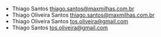 * Thiago Santos <thiago.santos@maxmilhas.com.br>
* Thiago Oliveira Santos <thiago.santos@maxmilhas.com.br>
* Thiago Oliveira Santos <tos.oliveira@gmail.com>
* Thiago Santos <tos.oliveira@gmail.com>
